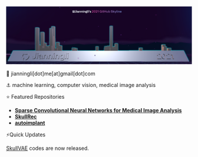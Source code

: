 
![alt text](https://github.com/Jianningli/Jianningli/blob/main/thumbnail.png)

:email: jianningli[dot]me[at]gmail[dot]com

:anchor: machine learning, computer vision, medical image analysis

:star: Featured Repositories

*  [**Sparse Convolutional Neural Networks for Medical Image Analysis**](https://github.com/Jianningli/SparseCNN)
*  [**SkullRec**](https://github.com/Project-MONAI/research-contributions/tree/main/SkullRec)
*  [**autoimplant**](https://github.com/Jianningli/autoimplant)

⚡Quick Updates

[SkullVAE](https://github.com/Jianningli/skullVAE) codes are now released.

